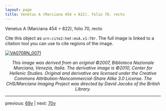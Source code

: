 ```yaml
---
layout: page
title: Venetus A (Marciana 454 = 822), folio 70, recto
---
```


Venetus A (Marciana 454 = 822), folio 70, recto

Cite this object as `urn:cite2:hmt:msA.v1:70r`.  The full image is linked to a citation tool you can use to cite regions of the image.

[![VA070RN_0071](http://www.homermultitext.org/iipsrv?IIIF=/project/homer/pyramidal/deepzoom/hmt/vaimg/2017a/VA070RN_0071.tif/full/800,/0/default.jpg)](http://www.homermultitext.org/ict2/?urn=urn:cite2:hmt:vaimg.2017a:VA070RN_0071) 

<p style="text-align: center; font-style: italic;">This image was derived from an original ©2007, Biblioteca Nazionale Marciana, Venezia, Italia. The derivative image is ©2010, Center for Hellenic Studies. Original and derivative are licensed under the Creative Commons Attribution-Noncommercial-Share Alike 3.0 License. The CHS/Marciana Imaging Project was directed by David Jacobs of the British Library.</p>

---

previous: [69v](../69v/) | next: [70v](../70v/)